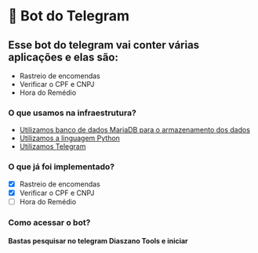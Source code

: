 # 🐍 Bot do Telegram

## Esse bot do telegram vai conter várias aplicações e elas são:

- Rastreio de encomendas
- Verificar o CPF e CNPJ
- Hora do Remédio

### O que usamos na infraestrutura?

- [Utilizamos banco de dados MariaDB para o armazenamento dos dados](https://mariadb.com/)
- [Utilizamos a linguagem Python](https://www.python.org/)
- [Utilizamos Telegram](https://web.telegram.org/z/)

### O que já foi implementado?

- [X] Rastreio de encomendas
- [x] Verificar o CPF e CNPJ
- [ ] Hora do Remédio

### Como acessar o bot?

#### Bastas pesquisar no telegram **Diaszano Tools** e iniciar
